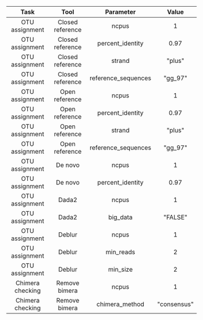 |       Task       |       Tool       |      Parameter      |    Value    |
| :--------------: | :--------------: | :-----------------: | :---------: |
|  OTU assignment  | Closed reference |        ncpus        |      1      |
|  OTU assignment  | Closed reference |  percent_identity   |    0.97     |
|  OTU assignment  | Closed reference |       strand        |   "plus"    |
|  OTU assignment  | Closed reference | reference_sequences |   "gg_97"   |
|  OTU assignment  |  Open reference  |        ncpus        |      1      |
|  OTU assignment  |  Open reference  |  percent_identity   |    0.97     |
|  OTU assignment  |  Open reference  |       strand        |   "plus"    |
|  OTU assignment  |  Open reference  | reference_sequences |   "gg_97"   |
|  OTU assignment  |     De novo      |        ncpus        |      1      |
|  OTU assignment  |     De novo      |  percent_identity   |    0.97     |
|  OTU assignment  |      Dada2       |        ncpus        |      1      |
|  OTU assignment  |      Dada2       |      big_data       |   "FALSE"   |
|  OTU assignment  |      Deblur      |        ncpus        |      1      |
|  OTU assignment  |      Deblur      |      min_reads      |      2      |
|  OTU assignment  |      Deblur      |      min_size       |      2      |
| Chimera checking |  Remove bimera   |        ncpus        |      1      |
| Chimera checking |  Remove bimera   |   chimera_method    | "consensus" |
